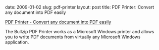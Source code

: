 date: 2009-01-02
slug: pdf-printer
layout: post
title: PDF Printer: Convert any document into PDF easily


<a href="http://www.bullzip.com/products/pdf/info.php">PDF Printer - Convert any document into PDF easily</a><br/><p>The Bullzip PDF Printer works as a Microsoft Windows printer and allows you to write  PDF documents from virtually any Microsoft Windows application.</p>
